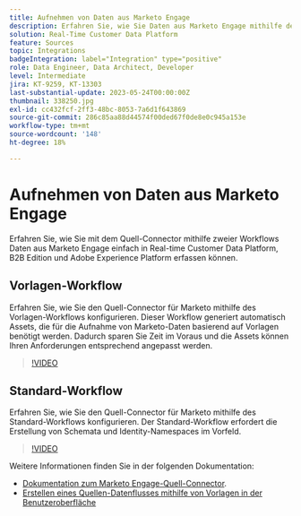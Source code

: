 ```yaml
---
title: Aufnehmen von Daten aus Marketo Engage
description: Erfahren Sie, wie Sie Daten aus Marketo Engage mithilfe des Quell-Connectors unter Verwendung der Standard- und Vorlagen-Workflows aufnehmen.
solution: Real-Time Customer Data Platform
feature: Sources
topic: Integrations
badgeIntegration: label="Integration" type="positive"
role: Data Engineer, Data Architect, Developer
level: Intermediate
jira: KT-9259, KT-13303
last-substantial-update: 2023-05-24T00:00:00Z
thumbnail: 338250.jpg
exl-id: cc432fcf-2ff3-48bc-8053-7a6d1f643869
source-git-commit: 286c85aa88d44574f00ded67f0de8e0c945a153e
workflow-type: tm+mt
source-wordcount: '148'
ht-degree: 18%

---
```


# Aufnehmen von Daten aus Marketo Engage

Erfahren Sie, wie Sie mit dem Quell-Connector mithilfe zweier Workflows Daten aus Marketo Engage einfach in Real-time Customer Data Platform, B2B Edition und Adobe Experience Platform erfassen können.

## Vorlagen-Workflow

Erfahren Sie, wie Sie den Quell-Connector für Marketo mithilfe des Vorlagen-Workflows konfigurieren. Dieser Workflow generiert automatisch Assets, die für die Aufnahme von Marketo-Daten basierend auf Vorlagen benötigt werden. Dadurch sparen Sie Zeit im Voraus und die Assets können Ihren Anforderungen entsprechend angepasst werden.

>[!VIDEO](https://video.tv.adobe.com/v/3419550?learn=on&enablevpops)

## Standard-Workflow

Erfahren Sie, wie Sie den Quell-Connector für Marketo mithilfe des Standard-Workflows konfigurieren. Der Standard-Workflow erfordert die Erstellung von Schemata und Identity-Namespaces im Vorfeld.

>[!VIDEO](https://video.tv.adobe.com/v/338250?learn=on&enablevpops)

Weitere Informationen finden Sie in der folgenden Dokumentation:
* [Dokumentation zum Marketo Engage-Quell-Connector](https://experienceleague.adobe.com/docs/experience-platform/sources/connectors/adobe-applications/marketo/marketo.html?lang=de).
* [Erstellen eines Quellen-Datenflusses mithilfe von Vorlagen in der Benutzeroberfläche](https://experienceleague.adobe.com/docs/experience-platform/sources/ui-tutorials/templates.html?lang=de#)
